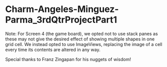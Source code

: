 # Charm-Angeles-Minguez-Parma_3rdQtrProjectPart1

Note: For Screen 4 (the game board), we opted not to use stack panes as these may not give the desired effect of showing multiple shapes in one grid cell. We instead opted to use ImageViews, replacing the image of a cell every time its contents are altered in any way.

Special thanks to Franz Zingapan for his nuggets of wisdom!
